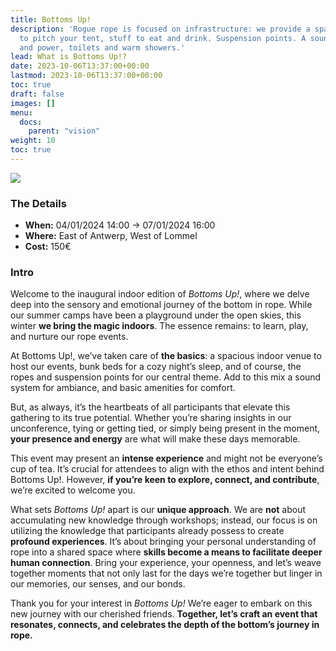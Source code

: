 ```yaml
---
title: Bottoms Up!
description: 'Rogue rope is focused on infrastructure: we provide a space, a place
  to pitch your tent, stuff to eat and drink. Suspension points. A sound-system. Water
  and power, toilets and warm showers.'
lead: What is Bottoms Up!?
date: 2023-10-06T13:37:00+00:00
lastmod: 2023-10-06T13:37:00+00:00
toc: true
draft: false
images: []
menu: 
  docs:
    parent: "vision"
weight: 10
toc: true
---
```


![](/images/bannerblackbg.png)


### The Details

* **When:** 04/01/2024 14:00 -&gt; 07/01/2024 16:00 
* **Where:** East of Antwerp, West of Lommel
* **Cost:** 150€

### Intro

Welcome to the inaugural indoor edition of _Bottoms Up!_, where we delve deep into the sensory and emotional journey of the bottom in rope. While our summer camps have been a playground under the open skies, this winter **we bring the magic indoors**. The essence remains: to learn, play, and nurture our rope events.

At Bottoms Up!, we’ve taken care of **the basics**: a spacious indoor venue to host our events, bunk beds for a cozy night’s sleep, and of course, the ropes and suspension points for our central theme. Add to this mix a sound system for ambiance, and basic amenities for comfort.

But, as always, it’s the heartbeats of all participants that elevate this gathering to its true potential. Whether you’re sharing insights in our unconference, tying or getting tied, or simply being present in the moment, **your presence and energy** are what will make these days memorable.

This event may present an **intense experience** and might not be everyone’s cup of tea. It’s crucial for attendees to align with the ethos and intent behind Bottoms Up!. However, **if you’re keen to explore, connect, and contribute**, we’re excited to welcome you.

What sets _Bottoms Up!_ apart is our **unique approach**. We are **not** about accumulating new knowledge through workshops; instead, our focus is on utilizing the knowledge that participants already possess to create **profound experiences**. It’s about bringing your personal understanding of rope into a shared space where **skills become a means to facilitate deeper human connection**. Bring your experience, your openness, and let’s weave together moments that not only last for the days we’re together but linger in our memories, our senses, and our bonds.

Thank you for your interest in _Bottoms Up!_ We’re eager to embark on this new journey with our cherished friends. **Together, let’s craft an event that resonates, connects, and celebrates the depth of the bottom’s journey in rope.**
